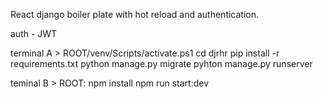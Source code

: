 React django boiler plate with hot reload and authentication.

auth - JWT 

terminal A >
ROOT/venv/Scripts/activate.ps1
cd djrhr
pip install -r requirements.txt
python manage.py migrate
pyhton manage.py runserver

teminal B >
ROOT:
npm install
npm run start:dev
